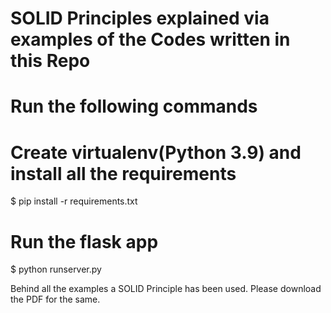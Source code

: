 # SOLID Principles explained via examples of the Codes written in this Repo

# Run the following commands
# Create virtualenv(Python 3.9) and install all the requirements
$ pip install -r requirements.txt
# Run the flask app
$ python runserver.py

Behind all the examples a SOLID Principle has been used. 
Please download the PDF for the same.